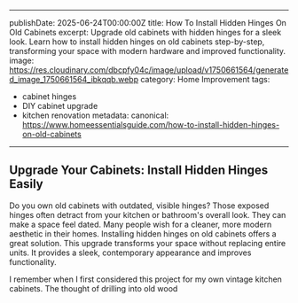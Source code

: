 
---
publishDate: 2025-06-24T00:00:00Z
title: How To Install Hidden Hinges On Old Cabinets
excerpt: Upgrade old cabinets with hidden hinges for a sleek look. Learn how to install hidden hinges on old cabinets step-by-step, transforming your space with modern hardware and improved functionality.
image: https://res.cloudinary.com/dbcpfy04c/image/upload/v1750661564/generated_image_1750661564_ibkqqb.webp
category: Home Improvement
tags:
  - cabinet hinges
  - DIY cabinet upgrade
  - kitchen renovation
metadata:
  canonical: https://www.homeessentialsguide.com/how-to-install-hidden-hinges-on-old-cabinets
---

## Upgrade Your Cabinets: Install Hidden Hinges Easily

Do you own old cabinets with outdated, visible hinges? Those exposed hinges often detract from your kitchen or bathroom's overall look. They can make a space feel dated. Many people wish for a cleaner, more modern aesthetic in their homes. Installing hidden hinges on old cabinets offers a great solution. This upgrade transforms your space without replacing entire units. It provides a sleek, contemporary appearance and improves functionality.

I remember when I first considered this project for my own vintage kitchen cabinets. The thought of drilling into old wood
